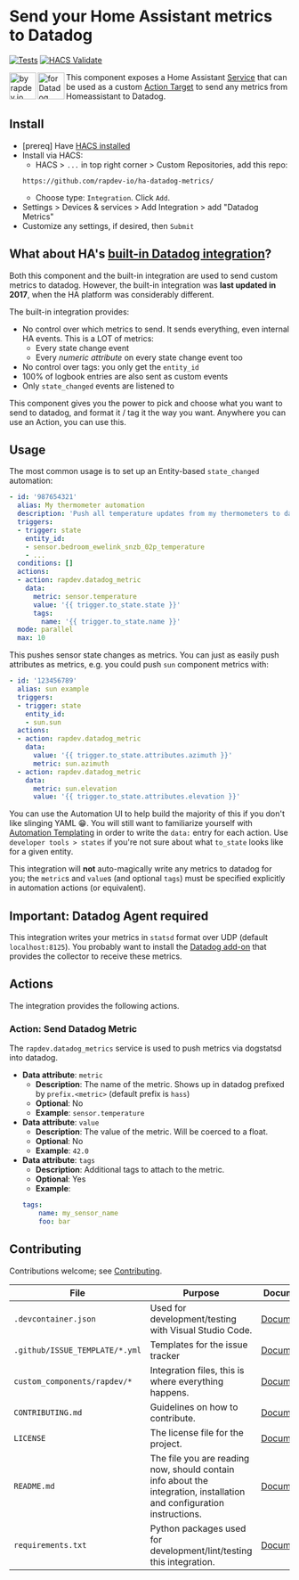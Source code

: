 # Send your Home Assistant metrics to Datadog

[![Tests](https://github.com/rapdev-io/ha-datadog-metrics/actions/workflows/test.yml/badge.svg)](https://github.com/rapdev-io/ha-datadog-metrics/actions/workflows/test.yml) [![HACS Validate](https://github.com/rapdev-io/ha-datadog-metrics/actions/workflows/validate.yml/badge.svg)](https://github.com/rapdev-io/ha-datadog-metrics/actions/workflows/validate.yml) 

<a href="https://www.rapdev.io"><img alt="by rapdev.io" src="https://brands.home-assistant.io/rapdev/icon.png" align="left" height="48" width="48" ></a> <img alt="for Datadog" src="https://brands.home-assistant.io/datadog/icon.png" align="left" height="48" width="48" >

This component exposes a Home Assistant [Service](https://developers.home-assistant.io/docs/dev_101_services) that can be used as a custom [Action Target](https://www.home-assistant.io/docs/automation/action/) to send any metrics from Homeassistant to Datadog.

## Install

* [prereq] Have [HACS installed](https://www.hacs.xyz/docs/use/download/download/)
* Install via HACS:
  * HACS > `...` in top right corner > Custom Repositories, add this repo:
  ```
  https://github.com/rapdev-io/ha-datadog-metrics/
  ```
  * Choose type: `Integration`. Click `Add`.
* Settings > Devices & services > Add Integration > add "Datadog Metrics"
* Customize any settings, if desired, then `Submit`

## What about HA's [built-in Datadog integration](https://www.home-assistant.io/integrations/datadog/)?

Both this component and the built-in integration are used to send custom metrics to datadog. However, the built-in integration was **last updated in 2017**, when the HA platform was considerably different.

The built-in integration provides:
* No control over which metrics to send. It sends everything, even internal HA events. This is a LOT of metrics:
  * Every state change event
  * Every _numeric attribute_ on every state change event too
* No control over tags: you only get the `entity_id`
* 100% of logbook entries are also sent as custom events
* Only `state_changed` events are listened to

This component gives you the power to pick and choose what you want to send to datadog, and format it / tag it the way you want. Anywhere you can use an Action, you can use this.

## Usage

The most common usage is to set up an Entity-based `state_changed` automation:

```yaml
- id: '987654321'
  alias: My thermometer automation
  description: 'Push all temperature updates from my thermometers to datadog'
  triggers:
  - trigger: state
    entity_id:
    - sensor.bedroom_ewelink_snzb_02p_temperature
    - ...
  conditions: []
  actions:
  - action: rapdev.datadog_metric
    data:
      metric: sensor.temperature
      value: '{{ trigger.to_state.state }}'
      tags:
        name: '{{ trigger.to_state.name }}'
  mode: parallel
  max: 10
```

This pushes sensor state changes as metrics. You can just as easily push attributes as metrics, e.g. you could push `sun` component metrics with:

```yaml
- id: '123456789'
  alias: sun example
  triggers:
  - trigger: state
    entity_id:
    - sun.sun
  actions:
  - action: rapdev.datadog_metric
    data:
      value: '{{ trigger.to_state.attributes.azimuth }}'
      metric: sun.azimuth
  - action: rapdev.datadog_metric
    data:
      metric: sun.elevation
      value: '{{ trigger.to_state.attributes.elevation }}'
```

You can use the Automation UI to help build the majority of this if you don't like slinging YAML :grin:. You will still want to familiarize yourself with [Automation Templating](https://www.home-assistant.io/docs/automation/templating/) in order to write the `data:` entry for each action. Use `developer tools > states` if you're not sure about what `to_state` looks like for a given entity.

This integration will **not** auto-magically write any metrics to datadog for you; the `metric`s and `value`s (and optional `tags`) must be specified explicitly in automation actions (or equivalent).

## Important: Datadog Agent required

This integration writes your metrics in `statsd` format over UDP (default `localhost:8125`). You probably want to install the [Datadog add-on](https://github.com/rapdev-io/addon-datadog-agent) that provides the collector to receive these metrics.

## Actions

The integration provides the following actions.

### Action: Send Datadog Metric

The `rapdev.datadog_metrics` service is used to push metrics via dogstatsd into datadog.

- **Data attribute**: `metric`
    - **Description**: The name of the metric. Shows up in datadog prefixed by `prefix.<metric>` (default prefix is `hass`)
    - **Optional**: No
    - **Example**: `sensor.temperature`
- **Data attribute**: `value`
    - **Description**: The value of the metric. Will be coerced to a float.
    - **Optional**: No
    - **Example**: `42.0`
- **Data attribute**: `tags`
    - **Description**: Additional tags to attach to the metric.
    - **Optional**: Yes
    - **Example**:
    ```yaml
    tags:
        name: my_sensor_name
        foo: bar
    ```

## Contributing

Contributions welcome; see [Contributing](CONTRIBUTING.md).

File | Purpose | Documentation
-- | -- | --
`.devcontainer.json` | Used for development/testing with Visual Studio Code. | [Documentation](https://code.visualstudio.com/docs/remote/containers)
`.github/ISSUE_TEMPLATE/*.yml` | Templates for the issue tracker | [Documentation](https://help.github.com/en/github/building-a-strong-community/configuring-issue-templates-for-your-repository)
`custom_components/rapdev/*` | Integration files, this is where everything happens. | [Documentation](https://developers.home-assistant.io/docs/creating_component_index)
`CONTRIBUTING.md` | Guidelines on how to contribute. | [Documentation](https://help.github.com/en/github/building-a-strong-community/setting-guidelines-for-repository-contributors)
`LICENSE` | The license file for the project. | [Documentation](https://help.github.com/en/github/creating-cloning-and-archiving-repositories/licensing-a-repository)
`README.md` | The file you are reading now, should contain info about the integration, installation and configuration instructions. | [Documentation](https://help.github.com/en/github/writing-on-github/basic-writing-and-formatting-syntax)
`requirements.txt` | Python packages used for development/lint/testing this integration. | [Documentation](https://pip.pypa.io/en/stable/user_guide/#requirements-files)

